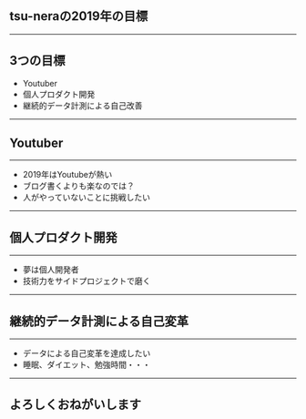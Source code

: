 ## tsu-neraの2019年の目標

---

## 3つの目標

- Youtuber
- 個人プロダクト開発
- 継続的データ計測による自己改善

--- 

## Youtuber

--- 

- 2019年はYoutubeが熱い
- ブログ書くよりも楽なのでは？
- 人がやっていないことに挑戦したい

--- 

## 個人プロダクト開発

---

- 夢は個人開発者
- 技術力をサイドプロジェクトで磨く

---

## 継続的データ計測による自己変革

---

- データによる自己変革を達成したい
- 睡眠、ダイエット、勉強時間・・・

--- 

## よろしくおねがいします
